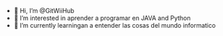 - 👋 Hi, I’m @GitWiiHub
- 👀 I’m interested in  aprender a programar en JAVA and Python
- 🌱 I’m currently learningan a entender las cosas del mundo informatico
<!---
GitWiiHub/GitWiiHub is a ✨ special ✨ repository because its `README.md` (this file) appears on your GitHub profile.
You can click the Preview link to take a look at your changes.
--->
